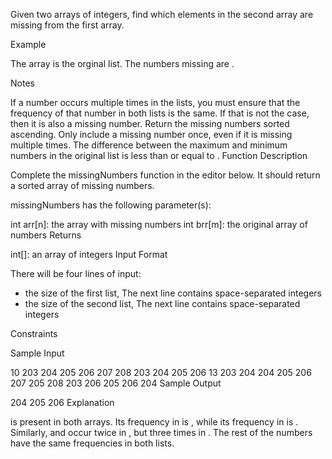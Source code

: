 Given two arrays of integers, find which elements in the second array are missing from the first array.

Example


The  array is the orginal list. The numbers missing are .

Notes

If a number occurs multiple times in the lists, you must ensure that the frequency of that number in both lists is the same. If that is not the case, then it is also a missing number.
Return the missing numbers sorted ascending.
Only include a missing number once, even if it is missing multiple times.
The difference between the maximum and minimum numbers in the original list is less than or equal to .
Function Description

Complete the missingNumbers function in the editor below. It should return a sorted array of missing numbers.

missingNumbers has the following parameter(s):

int arr[n]: the array with missing numbers
int brr[m]: the original array of numbers
Returns

int[]: an array of integers
Input Format

There will be four lines of input:

 - the size of the first list, 
The next line contains  space-separated integers 
 - the size of the second list, 
The next line contains  space-separated integers 

Constraints

Sample Input

10
203 204 205 206 207 208 203 204 205 206
13
203 204 204 205 206 207 205 208 203 206 205 206 204
Sample Output

204 205 206
Explanation

 is present in both arrays. Its frequency in  is , while its frequency in  is . Similarly,  and  occur twice in , but three times in . The rest of the numbers have the same frequencies in both lists.